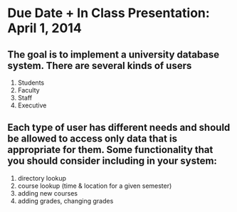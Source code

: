 Due Date + In Class Presentation: April 1, 2014
=======

The goal is to implement a university database system. There are several kinds of users
-----

1. Students
2. Faculty
3. Staff
4. Executive

Each type of user has different needs and should be allowed to access only data that is appropriate for them.
Some functionality that you should consider including in your system:
------

1. directory lookup
2. course lookup (time & location for a given semester)
3. adding new courses
4. adding grades, changing grades
